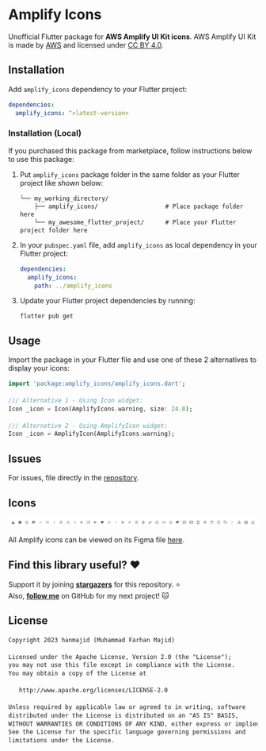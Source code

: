 # Amplify Icons

Unofficial Flutter package for **AWS Amplify UI Kit icons**. AWS Amplify UI Kit is made by [AWS](https://www.figma.com/@awsamplify) and licensed under [CC BY 4.0](https://creativecommons.org/licenses/by/4.0/).

## Installation

Add `amplify_icons` dependency to your Flutter project:

```yaml
dependencies:
  amplify_icons: ^<latest-version>
```

### Installation (Local)

If you purchased this package from marketplace, follow instructions below to use this package:

1. Put `amplify_icons` package folder in the same folder as your Flutter project like shown below:
   ```
   └── my_working_directory/
       ├── amplify_icons/                   # Place package folder here
       └── my_awesome_flutter_project/      # Place your Flutter project folder here
   ```
2. In your `pubspec.yaml` file, add `amplify_icons` as local dependency in your Flutter project:
   ```yaml
   dependencies:
     amplify_icons:
       path: ../amplify_icons
   ```
3. Update your Flutter project dependencies by running:
   ```
   flutter pub get
   ```

## Usage

Import the package in your Flutter file and use one of these 2 alternatives to display your icons:

```dart
import 'package:amplify_icons/amplify_icons.dart';

/// Alternative 1 - Using Icon widget:
Icon _icon = Icon(AmplifyIcons.warning, size: 24.0);

/// Alternative 2 - Using AmplifyIcon widget:
Icon _icon = AmplifyIcon(AmplifyIcons.warning);
```

## Issues

For issues, file directly in the [repository](https://github.com/hanmajid/amplify_icons/issues).

## Icons

<img src="amplify-icons.png">

All Amplify icons can be viewed on its Figma file [here](https://www.figma.com/community/file/1047600760128127424).

## Find this library useful? ❤️

Support it by joining __[stargazers](https://github.com/hanmajid/amplify_icons/stargazers)__ for this repository. ⭐️ <br>
Also, __[follow me](https://github.com/hanmajid)__ on GitHub for my next project! 🐱

## License

```xml
Copyright 2023 hanmajid (Muhammad Farhan Majid)

Licensed under the Apache License, Version 2.0 (the "License");
you may not use this file except in compliance with the License.
You may obtain a copy of the License at

   http://www.apache.org/licenses/LICENSE-2.0

Unless required by applicable law or agreed to in writing, software
distributed under the License is distributed on an "AS IS" BASIS,
WITHOUT WARRANTIES OR CONDITIONS OF ANY KIND, either express or implied.
See the License for the specific language governing permissions and
limitations under the License.
```